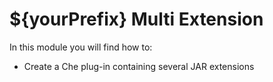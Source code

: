 # ${yourPrefix} Multi Extension
In this module you will find how to:
- Create a Che plug-in containing several JAR extensions
